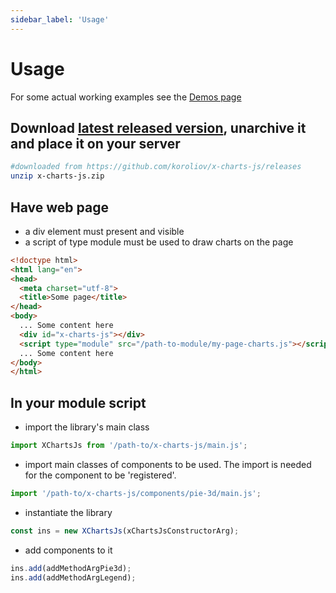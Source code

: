 ```yaml
---
sidebar_label: 'Usage'
---
```


# Usage

For some actual working examples see the [Demos page](/docs/demos)

## Download [latest released version](https://github.com/koroliov/x-charts-js/releases), unarchive it and place it on your server

```bash
#downloaded from https://github.com/koroliov/x-charts-js/releases
unzip x-charts-js.zip
```

## Have web page

- a div element must present and visible
- a script of type module must be used to draw charts on the page

```html {9-10}
<!doctype html>
<html lang="en">
<head>
  <meta charset="utf-8">
  <title>Some page</title>
</head>
<body>
  ... Some content here
  <div id="x-charts-js"></div>
  <script type="module" src="/path-to-module/my-page-charts.js"></script>
  ... Some content here
</body>
</html>
```

## In your module script

- import the library's main class

```js
import XChartsJs from '/path-to/x-charts-js/main.js';
```

- import main classes of components to be used. The import is needed for the
  component to be 'registered'.

```js
import '/path-to/x-charts-js/components/pie-3d/main.js';
```

- instantiate the library

```js
const ins = new XChartsJs(xChartsJsConstructorArg);
```

- add components to it

```js
ins.add(addMethodArgPie3d);
ins.add(addMethodArgLegend);
```
